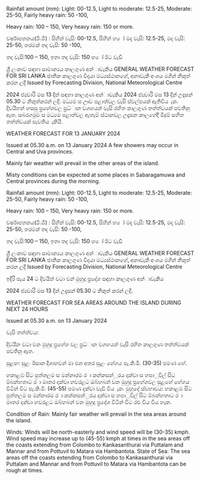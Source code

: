 Rainfall amount (mm): Light: 00-12.5, Light to moderate: 12.5-25, Moderate: 25-50, Fairly heavy rain: 50 -100,

Heavy rain: 100 – 150, Very heavy rain: 150 or more.

වර්ෂාපතනය(මි.මී) : සිහින් වැසි: 00-12.5, සිහින් හ ෝ මද වැසි: 12.5-25, මද වැසි: 25-50, තරමක් තද වැසි: 50 -100,

තද වැසි:100 – 150, ඉතා තද වැසි: 150 හ ෝ ඊට වැඩි

ශ්‍රී ලංකාව සඳහා සාමාන්‍යය කාලගුණ අන්‍ාවැකිය GENERAL WEATHER FORECAST FOR SRI LANKA ජාතික කාලගුණ විදයා මධ්‍යස්ථානහේ, අනාවැකි අංශය මගින් නිකුත් කරන ලදි Issued by Forecasting Division, National Meteorological Centre

2024 ජන්‍වාරි මස 13 දින්‍ සඳහා කාලගුණ අන්‍ාවැකිය 2024 ජන්‍වාරි මස 13 දින්‍ උදෑසන්‍ 05.30 ට නිකුත්කරන්‍ ලදි. මධ්‍යම ස ඌව පළාත්වල වැසි ස්වල්පයක් ඇතිවිය ැක. දිවයිහන් හසසු ප්‍රහේශවල ප්‍රධ්‍ාන වශහයන් වැසි රහිත කාලගුණ තත්ත්වයක් පවතිනු ඇත. සබරගමුව ස මධ්‍යම පළාත්වල ඇතැම් ස්ථානවල උදෑසන කාලහේදී මීදුම් සහිත තත්ත්වයක් පැවතිය ැකියි.

WEATHER FORECAST FOR 13 JANUARY 2024

Issued at 05.30 a.m. on 13 January 2024 A few showers may occur in Central and Uva provinces.

Mainly fair weather will prevail in the other areas of the island.

Misty conditions can be expected at some places in Sabaragamuwa and Central provinces during the morning.

Rainfall amount (mm): Light: 00-12.5, Light to moderate: 12.5-25, Moderate: 25-50, Fairly heavy rain: 50 -100,

Heavy rain: 100 – 150, Very heavy rain: 150 or more.

වර්ෂාපතනය(මි.මී) : සිහින් වැසි: 00-12.5, සිහින් හ ෝ මද වැසි: 12.5-25, මද වැසි: 25-50, තරමක් තද වැසි: 50 -100,

තද වැසි:100 – 150, ඉතා තද වැසි: 150 හ ෝ ඊට වැඩි

ශ්‍රී ලංකාව සඳහා සාමාන්‍යය කාලගුණ අන්‍ාවැකිය GENERAL WEATHER FORECAST FOR SRI LANKA ජාතික කාලගුණ විදයා මධ්‍යස්ථානහේ, අනාවැකි අංශය මගින් නිකුත් කරන ලදි Issued by Forecasting Division, National Meteorological Centre

ඉදිරි පැය 24 ට දිවයින්‍ වටා වන්‍ මුහුදු ප්‍රදේශ සඳහා කාලගුණ අන්‍ාවැකිය

2024 ජන්‍වාරි මස 13 දින්‍ උදෑසන්‍ 05.30 ට නිකුත් කරන්‍ ලදි.

WEATHER FORECAST FOR SEA AREAS AROUND THE ISLAND DURING NEXT 24 HOURS

Issued at 05.30 a.m. on 13 January 2024

වැසි තත්ත්වය:

දිවයින වටා වන මුහුදු ප්‍රහේශ වල ප්‍රධ්‍ාන වශහයන් වැසි රහිත කාලගුණ තත්ත්වයක් පවතිනු ඇත.

සුළඟ: සුළං ඊසාන දිශාහවන් මා එන අතර සුළං හේගය පැ.කි.මී. (30-35) පමණ හේ.

හකාළඹ සිට පුත්තලම ස මන්නාරම ර ා කන්කසන්ුරය දක්වා ස හපාුවිල් සිට ම්බන්හතාට ර ා මාතර දක්වා හවරළට ඔබ්හබන් වන මුහුදු ප්‍රහේශවල සුළහේ හේගය විටින් විට පැ.කි.මී. (45-55) පමණ දක්වා වැඩි විය ැක. මුහුදේ ස්වභාවය: හකාළඹ සිට පුත්තලම ස මන්නාරම ර ා කන්කසන්ුරය දක්වා ස හපාුවිල් සිට ම්බන්හතාට ර ා මාතර දක්වා හවරළට ඔබ්හබන් වන මුහුදු ප්‍රදේශ විටින් විට රළු විය විය හැක.

Condition of Rain: Mainly fair weather will prevail in the sea areas around the island.

Winds: Winds will be north-easterly and wind speed will be (30-35) kmph. Wind speed may increase up to (45-55) kmph at times in the sea areas off the coasts extending from Colombo to Kankasanthurai via Puttalam and Mannar and from Pottuvil to Matara via Hambantota. State of Sea: The sea areas off the coasts extending from Colombo to Kankasanthurai via Puttalam and Mannar and from Pottuvil to Matara via Hambantota can be rough at times.